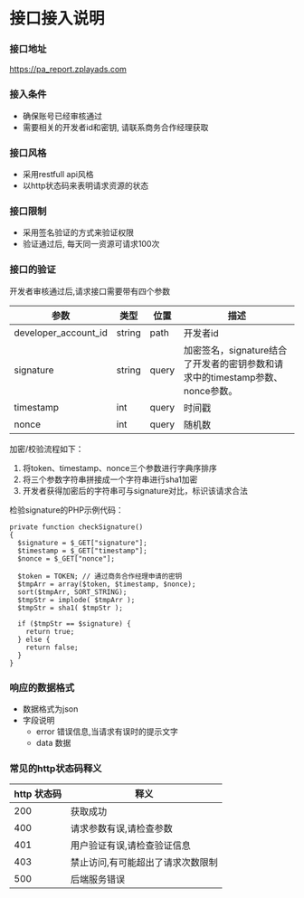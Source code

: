 ﻿# 接口接入说明

### 接口地址
https://pa_report.zplayads.com

### 接入条件
* 确保账号已经审核通过
* 需要相关的开发者id和密钥, 请联系商务合作经理获取

### 接口风格
* 采用restfull api风格
* 以http状态码来表明请求资源的状态

### 接口限制
* 采用签名验证的方式来验证权限
* 验证通过后, 每天同一资源可请求100次

### 接口的验证
开发者审核通过后,请求接口需要带有四个参数

参数 | 类型 | 位置 | 描述
---| -- | --- | --
developer_account_id | string | path | 开发者id
signature | string | query | 加密签名，signature结合了开发者的密钥参数和请求中的timestamp参数、nonce参数。
timestamp | int | query | 时间戳
nonce | int | query | 随机数

加密/校验流程如下：
1. 将token、timestamp、nonce三个参数进行字典序排序
2. 将三个参数字符串拼接成一个字符串进行sha1加密
3. 开发者获得加密后的字符串可与signature对比，标识该请求合法

检验signature的PHP示例代码：
```
private function checkSignature()
{
  $signature = $_GET["signature"];
  $timestamp = $_GET["timestamp"];
  $nonce = $_GET["nonce"];	

  $token = TOKEN; // 通过商务合作经理申请的密钥
  $tmpArr = array($token, $timestamp, $nonce);
  sort($tmpArr, SORT_STRING);
  $tmpStr = implode( $tmpArr );
  $tmpStr = sha1( $tmpStr );

  if ($tmpStr == $signature) {
    return true;
  } else {
    return false;
  }
}
```

### 响应的数据格式
* 数据格式为json
* 字段说明
  * error 错误信息,当请求有误时的提示文字
  * data 数据
  
### 常见的http状态码释义

http 状态码 | 释义
---|---
200 | 获取成功
400 | 请求参数有误,请检查参数
401 | 用户验证有误,请检查验证信息
403 | 禁止访问,有可能超出了请求次数限制
500 | 后端服务错误
